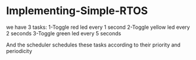 # Implementing-Simple-RTOS

we have 3 tasks:
1-Toggle red led every 1 second
2-Toggle yellow led every 2 seconds
3-Toggle green led every 5 seconds

And the scheduler schedules these tasks according to their priority and periodicity
